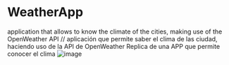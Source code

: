 # WeatherApp
application that allows to know the climate of the cities, making use of the OpenWeather API // aplicación que permite saber el clima de las ciudad, haciendo uso de la API de OpenWeather
Replica de una APP que permite conocer el clima
![image](https://user-images.githubusercontent.com/86752047/232646615-602776dd-317a-4b10-8943-e30d0b8c2fc7.png)

